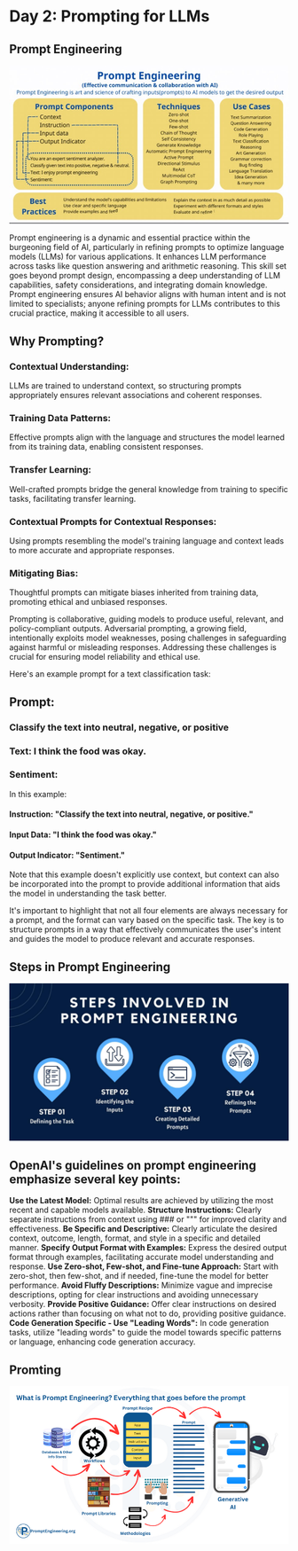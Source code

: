 # **Day 2: Prompting for LLMs**
## **Prompt Engineering**

![alt text](assests/prompt%20eng.jpeg)

Prompt engineering is a dynamic and essential practice within the burgeoning field of AI, particularly in refining prompts to optimize language models (LLMs) for various applications. It enhances LLM performance across tasks like question answering and arithmetic reasoning. This skill set goes beyond prompt design, encompassing a deep understanding of LLM capabilities, safety considerations, and integrating domain knowledge. Prompt engineering ensures AI behavior aligns with human intent and is not limited to specialists; anyone refining prompts for LLMs contributes to this crucial practice, making it accessible to all users.

## **Why Prompting?**
### Contextual Understanding: 
LLMs are trained to understand context, so structuring prompts appropriately ensures relevant associations and coherent responses.

### Training Data Patterns: 
Effective prompts align with the language and structures the model learned from its training data, enabling consistent responses.

### Transfer Learning: 
Well-crafted prompts bridge the general knowledge from training to specific tasks, facilitating transfer learning.

### Contextual Prompts for Contextual Responses: 
Using prompts resembling the model's training language and context leads to more accurate and appropriate responses.

### Mitigating Bias: 
Thoughtful prompts can mitigate biases inherited from training data, promoting ethical and unbiased responses.

Prompting is collaborative, guiding models to produce useful, relevant, and policy-compliant outputs. Adversarial prompting, a growing field, intentionally exploits model weaknesses, posing challenges in safeguarding against harmful or misleading responses. Addressing these challenges is crucial for ensuring model reliability and ethical use.

Here's an example prompt for a text classification task:


## Prompt:

### Classify the text into neutral, negative, or positive
### Text: I think the food was okay.
### Sentiment:

In this example:

#### Instruction: "Classify the text into neutral, negative, or positive."
#### Input Data: "I think the food was okay."
#### Output Indicator: "Sentiment."

Note that this example doesn't explicitly use context, but context can also be incorporated into the prompt to provide additional information that aids the model in understanding the task better.

It's important to highlight that not all four elements are always necessary for a prompt, and the format can vary based on the specific task. The key is to structure prompts in a way that effectively communicates the user's intent and guides the model to produce relevant and accurate responses.

## Steps in Prompt Engineering
![alt text](assests/Steps-involved-in-prompt-engineering.jpg "steps")

## **OpenAI's guidelines on prompt engineering emphasize several key points:**

**Use the Latest Model:** Optimal results are achieved by utilizing the most recent and capable models available.
**Structure Instructions:** Clearly separate instructions from context using ### or """ for improved clarity and effectiveness.
**Be Specific and Descriptive:** Clearly articulate the desired context, outcome, length, format, and style in a specific and detailed manner.
**Specify Output Format with Examples:** Express the desired output format through examples, facilitating accurate model understanding and response.
**Use Zero-shot, Few-shot, and Fine-tune Approach:** Start with zero-shot, then few-shot, and if needed, fine-tune the model for better performance.
**Avoid Fluffy Descriptions:** Minimize vague and imprecise descriptions, opting for clear instructions and avoiding unnecessary verbosity.
**Provide Positive Guidance:** Offer clear instructions on desired actions rather than focusing on what not to do, providing positive guidance.
**Code Generation Specific - Use "Leading Words":** In code generation tasks, utilize "leading words" to guide the model towards specific patterns or language, enhancing code generation accuracy.

## **Promting**
![alt text](assests/What-is-Prompt-Engineering.png "Prompting")